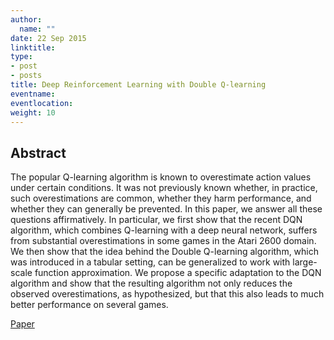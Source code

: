 ```yaml
---
author:
  name: ""
date: 22 Sep 2015
linktitle:
type:
- post
- posts
title: Deep Reinforcement Learning with Double Q-learning
eventname:
eventlocation:  
weight: 10
---
```


## Abstract

The popular Q-learning algorithm is known to overestimate action values under certain conditions. It was not previously known whether, in practice, such overestimations are common, whether they harm performance, and whether they can generally be prevented. In this paper, we answer all these questions affirmatively. In particular, we first show that the recent DQN algorithm, which combines Q-learning with a deep neural network, suffers from substantial overestimations in some games in the Atari 2600 domain. We then show that the idea behind the Double Q-learning algorithm, which was introduced in a tabular setting, can be generalized to work with large-scale function approximation. We propose a specific adaptation to the DQN algorithm and show that the resulting algorithm not only reduces the observed overestimations, as hypothesized, but that this also leads to much better performance on several games.

[Paper](https://arxiv.org/pdf/1509.06461.pdf)
